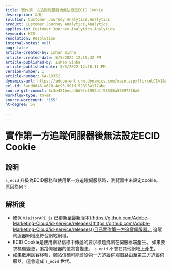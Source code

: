 ```yaml
---
title: 實作第一方追蹤伺服器後無法設定ECID Cookie
description: 說明
solution: Customer Journey Analytics,Analytics
product: Customer Journey Analytics,Analytics
applies-to: Customer Journey Analytics,Analytics
keywords: KCS
resolution: Resolution
internal-notes: null
bug: false
article-created-by: Ishan Sinha
article-created-date: 5/5/2022 12:15:32 PM
article-published-by: Ishan Sinha
article-published-date: 5/5/2022 12:18:11 PM
version-number: 1
article-number: KA-19352
dynamics-url: https://adobe-ent.crm.dynamics.com/main.aspx?forceUCI=1&pagetype=entityrecord&etn=knowledgearticle&id=6441c40a-6dcc-ec11-a7b5-6045bd00db25
exl-id: 3acd8646-a678-4c95-99fd-52895a177abe
source-git-commit: 0c3e421beca46d9fe1952b1f98538a50697216a0
workflow-type: tm+mt
source-wordcount: '155'
ht-degree: 5%

---
```


# 實作第一方追蹤伺服器後無法設定ECID Cookie

## 說明

`s_ecid` 升級為ECID服務和使用第一方追蹤伺服器時，瀏覽器中未設定cookie。 原因為何？

## 解析度


- 確保 `VisitorAPI.js` 已更新至最新版本([https://github.com/Adobe-Marketing-Cloud/id-service/releases](https://github.com/Adobe-Marketing-Cloud/id-service/releases))且已實作第一方追蹤伺服器。 追蹤伺服器網域應符合網站網域。
- ECID Cookie是使用網路信標中傳遞的要求標題資訊在伺服器端產生。 如果要求標題變更，追蹤伺服器的值將會變更， `s_ecid` 不會在其他網域上產生。
- 如果啟用訪客移轉，網站信標可能會從第一方追蹤伺服器路由至第三方追蹤伺服器，這會造成 `s_ecid` 世代。

